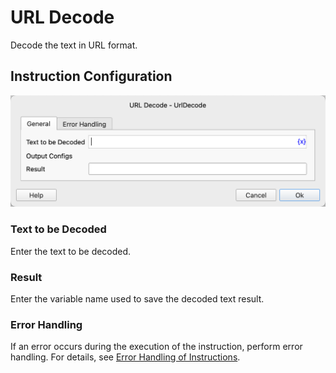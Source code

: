 # URL Decode

Decode the text in URL format.

## Instruction Configuration

![URL Decoding General Configuration Dialog Box](url_decode_general_config.png)

### Text to be Decoded

Enter the text to be decoded.

### Result

Enter the variable name used to save the decoded text result.

### Error Handling

If an error occurs during the execution of the instruction, perform error handling. For details, see [Error Handling of Instructions](../../../manual/error_handling.md). 
